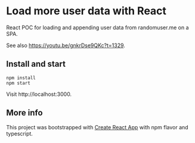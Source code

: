 # Load more user data with React

React POC for loading and appending user data from randomuser.me on a SPA.

See also https://youtu.be/gnkrDse9QKc?t=1329.

## Install and start

```
npm install
npm start
```

Visit http://localhost:3000.

## More info

This project was bootstrapped with [Create React App](https://github.com/facebook/create-react-app) with npm flavor and typescript.
